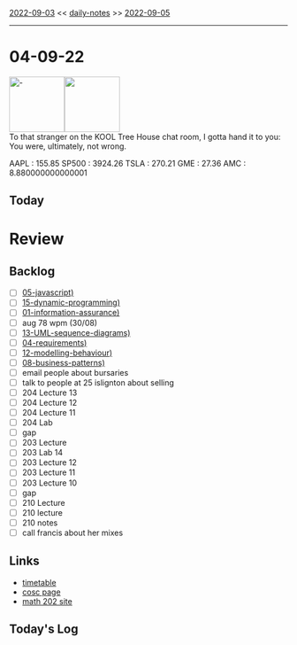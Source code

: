 [2022-09-03](daily_notes/2022-09-03) << [daily-notes](notes/daily-notes.md) >> [2022-09-05](daily_notes/2022-09-05)

---
# 04-09-22
<a href='spotify:album:'><img src='' alt=' - ' height=100></a><img src='https://imgs.xkcd.com/comics/first_internet_interaction.png' height=100>
<br>To that stranger on the KOOL Tree House chat room, I gotta hand it to you: You were, ultimately, not wrong.

AAPL : 155.85 
SP500 : 3924.26 
TSLA : 270.21
GME : 27.36
AMC : 8.880000000000001

## Today



# Review


## Backlog
- [ ] [05-javascript)](notes/05-javascript.md)
- [ ] [15-dynamic-programming)](notes/15-dynamic-programming.md)
- [ ] [01-information-assurance)](notes/01-information-assurance.md)
- [ ] aug 78 wpm (30/08)
- [ ] [13-UML-sequence-diagrams)](notes/13-UML-sequence-diagrams.md)
- [ ] [04-requirements)](notes/04-requirements.md)
- [ ] [12-modelling-behaviour)](notes/12-modelling-behaviour.md)
- [ ] [08-business-patterns)](notes/08-business-patterns.md)
- [ ] email people about bursaries
- [ ] talk to people at 25 islignton about selling
- [ ] 204 Lecture 13
- [ ] 204 Lecture 12
- [ ] 204 Lecture 11
- [ ] 204 Lab
- [ ] gap
- [ ] 203 Lecture
- [ ] 203 Lab 14
- [ ] 203 Lecture 12
- [ ] 203 Lecture 11
- [ ] 203 Lecture 10
- [ ] gap
- [ ] 210 Lecture 
- [ ] 210 lecture
- [ ] 210 notes
- [ ] call francis about her mixes

## Links
- [timetable](https://i.imgur.com/9ghbvAG.png)
- [cosc page](https://cosc203.cspages.otago.ac.nz)
- [math 202 site](https://www.maths.otago.ac.nz/?resOLAF)

## Today's Log